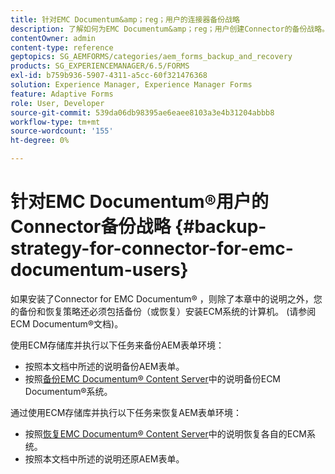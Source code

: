 ```yaml
---
title: 针对EMC Documentum&amp；reg；用户的连接器备份战略
description: 了解如何为EMC Documentum&amp；reg；用户创建Connector的备份战略。
contentOwner: admin
content-type: reference
geptopics: SG_AEMFORMS/categories/aem_forms_backup_and_recovery
products: SG_EXPERIENCEMANAGER/6.5/FORMS
exl-id: b759b936-5907-4311-a5cc-60f321476368
solution: Experience Manager, Experience Manager Forms
feature: Adaptive Forms
role: User, Developer
source-git-commit: 539da06db98395ae6eaee8103a3e4b31204abbb8
workflow-type: tm+mt
source-wordcount: '155'
ht-degree: 0%

---
```


# 针对EMC Documentum®用户的Connector备份战略 {#backup-strategy-for-connector-for-emc-documentum-users}

如果安装了Connector for EMC Documentum® ，则除了本章中的说明之外，您的备份和恢复策略还必须包括备份（或恢复）安装ECM系统的计算机。 (请参阅ECM Documentum®文档)。

使用ECM存储库并执行以下任务来备份AEM表单环境：

* 按照本文档中所述的说明备份AEM表单。
* 按照[备份EMC Documentum® Content Server](/help/forms/using/admin-help/backing-recovering-emc-documentum-repository.md#back-up-the-emc-documentum-content-server)中的说明备份ECM Documentum®系统。

通过使用ECM存储库并执行以下任务来恢复AEM表单环境：

* 按照[恢复EMC Documentum® Content Server](/help/forms/using/admin-help/backing-recovering-emc-documentum-repository.md#restore-the-emc-documentum-content-server)中的说明恢复各自的ECM系统。
* 按照本文档中所述的说明还原AEM表单。
